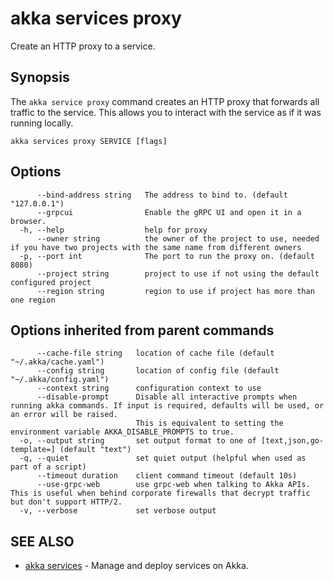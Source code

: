 # akka services proxy

Create an HTTP proxy to a service.

## Synopsis

The `akka service proxy` command creates an HTTP proxy that forwards all traffic to the service.
This allows you to interact with the service as if it was running locally.

```
akka services proxy SERVICE [flags]
```

## Options

```
      --bind-address string   The address to bind to. (default "127.0.0.1")
      --grpcui                Enable the gRPC UI and open it in a browser.
  -h, --help                  help for proxy
      --owner string          the owner of the project to use, needed if you have two projects with the same name from different owners
  -p, --port int              The port to run the proxy on. (default 8080)
      --project string        project to use if not using the default configured project
      --region string         region to use if project has more than one region
```

## Options inherited from parent commands

```
      --cache-file string   location of cache file (default "~/.akka/cache.yaml")
      --config string       location of config file (default "~/.akka/config.yaml")
      --context string      configuration context to use
      --disable-prompt      Disable all interactive prompts when running akka commands. If input is required, defaults will be used, or an error will be raised.
                            This is equivalent to setting the environment variable AKKA_DISABLE_PROMPTS to true.
  -o, --output string       set output format to one of [text,json,go-template=] (default "text")
  -q, --quiet               set quiet output (helpful when used as part of a script)
      --timeout duration    client command timeout (default 10s)
      --use-grpc-web        use grpc-web when talking to Akka APIs. This is useful when behind corporate firewalls that decrypt traffic but don't support HTTP/2.
  -v, --verbose             set verbose output
```

## SEE ALSO

* [akka services](akka_services.html)	 - Manage and deploy services on Akka.
